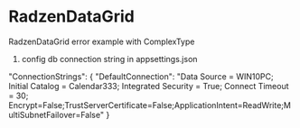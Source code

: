 # RadzenDataGrid

RadzenDataGrid error example with ComplexType

1) config db connection string in appsettings.json 

"ConnectionStrings": {
    "DefaultConnection": "Data Source = WIN10PC; Initial Catalog = Calendar333; Integrated Security = True; Connect Timeout = 30; Encrypt=False;TrustServerCertificate=False;ApplicationIntent=ReadWrite;MultiSubnetFailover=False"
}
